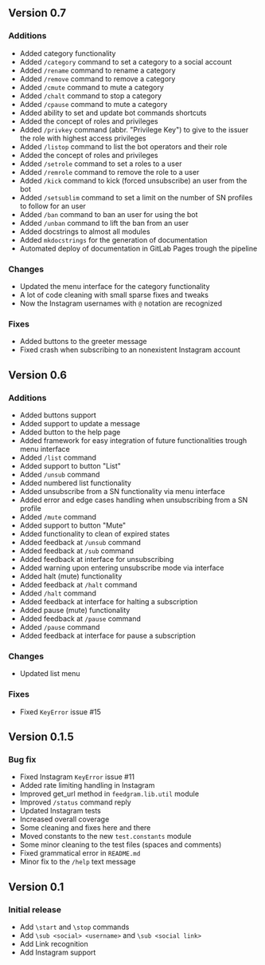 ## Version 0.7

### Additions

+ Added category functionality
+ Added `/category` command to set a category to a social account
+ Added `/rename` command to rename a category
+ Added `/remove` command to remove a category
+ Added `/cmute` command to mute a category
+ Added `/chalt` command to stop a category
+ Added `/cpause` command to mute a category
+ Added ability to set and update bot commands shortcuts
+ Added the concept of roles and privileges
+ Added `/privkey` command (abbr. "Privilege Key") to give to the issuer the role with highest access privileges
+ Added `/listop` command to list the bot operators and their role
+ Added the concept of roles and privileges
+ Added `/setrole` command to set a roles to a user
+ Added `/remrole` command to remove the role to a user
+ Added `/kick` command to kick (forced unsubscribe) an user from the bot
+ Added `/setsublim` command to set a limit on the number of SN profiles to follow for an user
+ Added `/ban` command to ban an user for using the bot
+ Added `/unban` command to lift the ban from an user
+ Added docstrings to almost all modules
+ Added `mkdocstrings` for the generation of documentation
+ Automated deploy of documentation in GitLab Pages trough the pipeline

### Changes

+ Updated the menu interface for the category functionality
+ A lot of code cleaning with small sparse fixes and tweaks
+ Now the Instagram usernames with `@` notation are recognized

### Fixes

+ Added buttons to the greeter message
+ Fixed crash when subscribing to an nonexistent Instagram account

## Version 0.6

### Additions

+ Added buttons support
+ Added support to update a message
+ Added button to the help page
+ Added framework for easy integration of future functionalities trough menu interface
+ Added `/list` command
+ Added support to button "List"
+ Added `/unsub` command
+ Added numbered list functionality
+ Added unsubscribe from a SN functionality via menu interface
+ Added error and edge cases handling when unsubscribing from a SN profile
+ Added `/mute` command
+ Added support to button "Mute"
+ Added functionality to clean of expired states
+ Added feedback at `/unsub` command
+ Added feedback at `/sub` command
+ Added feedback at interface for unsubscribing
+ Added warning upon entering unsubscribe mode via interface
+ Added halt (mute) functionality
+ Added feedback at `/halt` command
+ Added `/halt` command
+ Added feedback at interface for halting a subscription
+ Added pause (mute) functionality
+ Added feedback at `/pause` command
+ Added `/pause` command
+ Added feedback at interface for pause a subscription

### Changes

+ Updated list menu

### Fixes

+ Fixed `KeyError` issue #15

## Version 0.1.5

### Bug fix

+ Fixed Instagram `KeyError` issue #11
+ Added rate limiting handling in Instagram
+ Improved get_url method in `feedgram.lib.util` module
+ Improved `/status` command reply
+ Updated Instagram tests
+ Increased overall coverage
+ Some cleaning and fixes here and there
+ Moved constants to the new `test.constants` module
+ Some minor cleaning to the test files (spaces and comments)
+ Fixed grammatical error in `README.md`
+ Minor fix to the `/help` text message

## Version 0.1

### Initial release

+ Add `\start` and `\stop` commands
+ Add `\sub <social> <username>` and `\sub <social link>`
+ Add Link recognition
+ Add Instagram support
